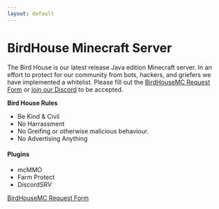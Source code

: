 ```yaml
---
layout: default
---
```

# BirdHouse Minecraft Server
The Bird House is our latest release Java edition Minecraft server. In an effort to protect for our community from bots, hackers, and griefers we have implemented a whitelist. 
Please fill out the [BirdHouseMC Request Form](https://forms.gle/F55r8R9o7VSUUR9MA) or [join our Discord](https://discord.gg/8mPhWns7bx) to be accepted. 

**Bird House Rules**
- Be Kind & Civil
- No Harrassment
- No Greifing or otherwise malicious behaviour.
- No Advertising Anything    

#### Plugins
- mcMMO
- Farm Protect
- DiscordSRV   

[BirdHouseMC Request Form](https://forms.gle/F55r8R9o7VSUUR9MA)
